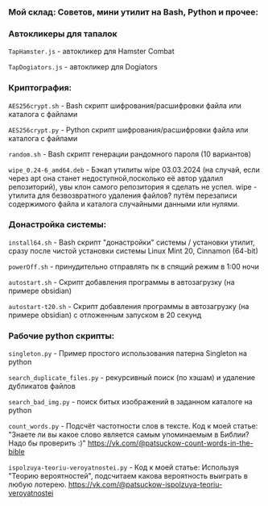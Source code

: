 ### Мой склад: Советов, мини утилит на Bash, Python и прочее:

### Автокликеры для тапалок

`TapHamster.js` - автокликер для Hamster Combat

`TapDogiators.js` - автокликер для Dogiators

### Криптография:

`AES256crypt.sh` - Bash скрипт шифрования/расшифровки файла или каталога с файлами

`AES256crypt.py` - Python скрипт шифрования/расшифровки файла или каталога с файлами

`random.sh` - Bash скрипт генерации рандомного пароля (10 вариантов)

`wipe_0.24-6_amd64.deb` - Бэкап утилиты wipe 03.03.2024 (на случай, если через apt она станет недоступной,посколько её автор удалил репозиторий), увы клон самого репозитория я сделать не успел.
wipe - утилита для безвозвратного удаления файлов? путём перезаписи содержимого файла и каталога случайными данными или нулями.

### Донастройка системы:

`install64.sh` - Bash скрипт "донастройки" системы / установки утилит, сразу после чистой установки системы Linux Mint 20, Cinnamon (64-bit)

`powerOff.sh` - принудительно отправлять пк в спящий режим в 1:00 ночи

`autostart.sh` - Скрипт добавления программы в автозагрузку (на примере obsidian)

`autostart-t20.sh` - Скрипт добавления программы в автозагрузку (на примере obsidian) с отложенным запуском в 20 секунд


### Рабочие python скрипты:

`singleton.py` - Пример простого использования патерна Singleton на python

`search_duplicate_files.py` - рекурсивный поиск (по хэшам) и удаление дубликатов файлов

`search_bad_img.py` - поиск битых изображений в заданном каталоге на python

`count_words.py` - Подсчёт частотности слов в тексте. Код к моей статье: "Знаете ли вы какое слово является самым упоминаемым в Библии? Надо бы проверить :)" https://vk.com/@patsuckow-count-words-in-the-bible

`ispolzuya-teoriu-veroyatnostei.py` - Код к моей статье: Используя "Теорию вероятностей", подсчитаем какова вероятность выиграть в любую лотерею. https://vk.com/@patsuckow-ispolzuya-teoriu-veroyatnostei
